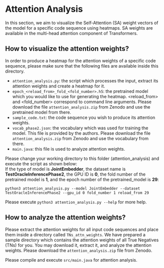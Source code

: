 # Attention Analysis
In this section, we aim to visualize the Self-Attention (SA) weight vectors of the model for a specific code sequence using heatmaps. SA weights are available in the multi-head attention component of Transformers.

## How to visualize the attention weights?
In order to produce a heatmap for the attention weights of a specific code sequence, please make sure that the following files are available inside this directory.

- `attention_analysis.py`: the script which processes the input, extract its attention weights and create a heatmap for it.
- `epoch_<reload_from>_fold_<fold_number>.h5`: the pretrained model which you would like to use for generating the heatmap. \<reload_from\> and \<fold_number\> correspond to command line arguments. Please download the file `attention_analysis.zip` from Zenodo and use the pretrained model from there.
- `sample_code.txt`: the code sequence you wish to produce its attention weights.
- `vocab_phase2.json`: the vocabulary which was used for training the model. This file is provided by the authors. Please download the file `attention_analysis.zip` from Zenodo and use the vocabulary from there.
- `main.java`: this file is used to analyze attention weights.

Please change your working directory to this folder (attention_analysis) and execute the script as shown below:  
If the type of model is **JointEmbedder**, the dataset name is **TestOracleInferencePhase2**, the GPU ID is **0**, the fold number of the pretrained model is **1**, and the epoch number of the pretrained_model is **29**:

```
python3 attention_analysis.py --model JointEmbedder --dataset TestOracleInferencePhase2 --gpu_id 0 fold_number 1 reload_from 29
```

Please execute `python3 attention_analysis.py --help` for more help.

## How to analyze the attention weights?
Please extract the attention weights for all input code sequences and place them inside a directory called `TNs_attn_weights`. We have prepared a sample directory which contains the attention weights of all True Negatives (TNs) for you. You may download it, extract it, and analyze the attention weights. Please download the `attention_analysis.zip` file from Zenodo.

Please compile and execute `src/main.java` for attention analysis.
